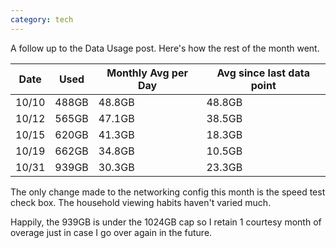 ```yaml
---
category: tech
---
```


A follow up to the Data Usage post.  Here's how the rest of the month went.

|  Date | Used  | Monthly Avg per Day | Avg since last data point |
| ----- | ----- | ------------------- | --------------------------|
| 10/10 | 488GB | 48.8GB              | 48.8GB                    |
| 10/12 | 565GB | 47.1GB              | 38.5GB                    |
| 10/15 | 620GB | 41.3GB              | 18.3GB                    |
| 10/19 | 662GB | 34.8GB              | 10.5GB                    |
| 10/31 | 939GB | 30.3GB              | 23.3GB                    |

The only change made to the networking config this month is the speed test check box. The
household viewing habits haven't varied much.

Happily, the 939GB is under the 1024GB cap so I retain 1 courtesy month of overage just in
case I go over again in the future.

